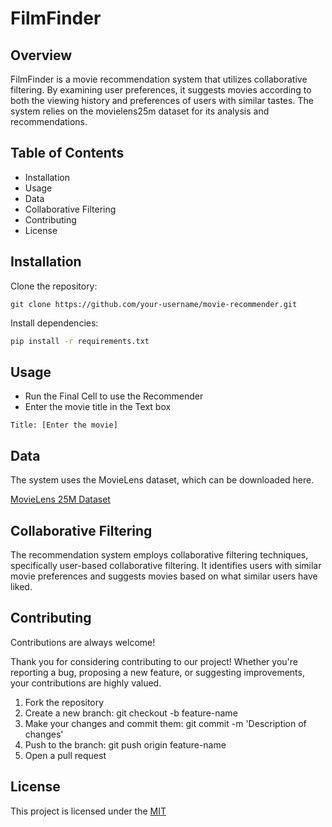 # FilmFinder
## Overview


FilmFinder is a movie recommendation system that utilizes collaborative filtering. By examining user preferences, it suggests movies according to both the viewing history and preferences of users with similar tastes. The system relies on the movielens25m dataset for its analysis and recommendations.

## Table of Contents
- Installation
- Usage
- Data
- Collaborative Filtering
- Contributing
- License


## Installation

Clone the repository:

```git
git clone https://github.com/your-username/movie-recommender.git
```
Install dependencies:
```bash
pip install -r requirements.txt
```


## Usage
- Run the Final Cell to use the Recommender
- Enter the movie title in the Text box
```ipynb
Title: [Enter the movie]
```


## Data
The system uses the MovieLens dataset, which can be downloaded here.

[MovieLens 25M Dataset](https://grouplens.org/datasets/movielens/25m/)


## Collaborative Filtering

The recommendation system employs collaborative filtering techniques, specifically user-based collaborative filtering. It identifies users with similar movie preferences and suggests movies based on what similar users have liked.


## Contributing

Contributions are always welcome!

Thank you for considering contributing to our project! Whether you're reporting a bug, proposing a new feature, or suggesting improvements, your contributions are highly valued.

1. Fork the repository
2. Create a new branch: git checkout -b feature-name
3. Make your changes and commit them: git commit -m 'Description of changes'
4. Push to the branch: git push origin feature-name
5. Open a pull request


## License

This project is licensed under the [MIT](https://choosealicense.com/licenses/mit/)


